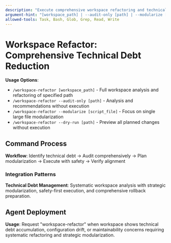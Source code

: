 ```yaml
---
description: "Execute comprehensive workspace refactoring and technical debt reduction"
argument-hint: "[workspace_path] | --audit-only [path] | --modularize [script_file] | --dry-run [path]"
allowed-tools: Task, Bash, Glob, Grep, Read, Write
---
```


# Workspace Refactor: Comprehensive Technical Debt Reduction

**Usage Options**:

- `/workspace-refactor [workspace_path]` - Full workspace analysis and refactoring of specified path
- `/workspace-refactor --audit-only [path]` - Analysis and recommendations without execution
- `/workspace-refactor --modularize [script_file]` - Focus on single large file modularization
- `/workspace-refactor --dry-run [path]` - Preview all planned changes without execution

## Command Process

**Workflow**: Identify technical debt → Audit comprehensively → Plan modularization → Execute with safety → Verify alignment

### Integration Patterns

**Technical Debt Management**: Systematic workspace analysis with strategic modularization, safety-first execution, and comprehensive rollback preparation.

## Agent Deployment

**Usage**: Request "workspace-refactor" when workspace shows technical debt accumulation, configuration drift, or maintainability concerns requiring systematic refactoring and strategic modularization.
